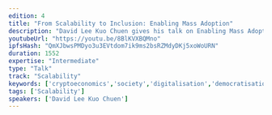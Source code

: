```yaml
---
edition: 4
title: "From Scalability to Inclusion: Enabling Mass Adoption"
description: "David Lee Kuo Chuen gives his talk on Enabling Mass Adoption."
youtubeUrl: "https://youtu.be/8BlKVXBQMno"
ipfsHash: "QmXJbwsPMDyo3u3EVtdom7ik9ms2bsRZMdyDKj5xoWoURN"
duration: 1552
expertise: "Intermediate"
type: "Talk"
track: "Scalability"
keywords: ['cryptoeconomics','society','digitalisation','democratisation','insurance','lending','trust','assets']
tags: ['Scalability']
speakers: ['David Lee Kuo Chuen']
---
```


